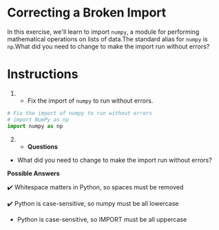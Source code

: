# Correcting a Broken Import

In this exercise, we'll learn to import `numpy`, a module for performing mathematical operations on lists of data.The standard alias for `numpy` is `np`.What did you need to change to make the import run without errors?

# Instructions 

1. * Fix the import of `numpy` to run without errors.

```python
# Fix the import of numpy to run without errors
# import NumPy as np
import numpy as np 
```
2. * **Questions** 

* What did you need to change to make the import run without errors?

**Possible Answers**

:heavy_check_mark: Whitespace matters in Python, so spaces must be removed

:heavy_check_mark: Python is case-sensitive, so numpy must be all lowercase

* Python is case-sensitive, so IMPORT must be all uppercase 





















